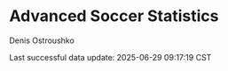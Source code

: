 # Advanced Soccer Statistics
Denis Ostroushko

<!-- gfm -->

Last successful data update: 2025-06-29 09:17:19 CST
